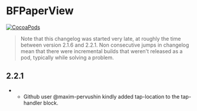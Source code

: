 BFPaperView
===========
[![CocoaPods](https://img.shields.io/cocoapods/v/BFPaperView.svg?style=flat)](https://github.com/bfeher/BFPaperView)

> Note that this changelog was started very late, at roughly the time between version 2.1.6 and 2.2.1. Non consecutive jumps in changelog mean that there were incremental builds that weren't released as a pod, typically while solving a problem.



2.2.1
---------
+ + Github user @maxim-pervushin kindly added tap-location to the tap-handler block.
